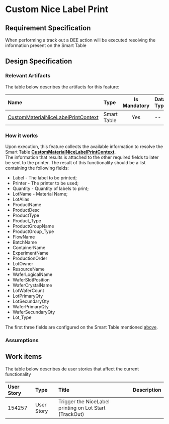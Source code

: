 # Custom Nice Label Print

## Requirement Specification
When performing a track out a DEE action will be executed resolving the information present on the Smart Table

## Design Specification

### Relevant Artifacts
The table below describes the artifacts for this feature:

Name          | Type      | Is Mandatory | Data Type | Description 
:------------ | :-------- | :----------: | :-------- | :-----------
[CustomMaterialNiceLabelPrintContext](/AMSOsram/techspec>artifacts>smarttables>CustomMaterialNiceLabelPrintContext) | Smart Table | Yes | -- |


### How it works
Upon execution, this feature collects the available information to resolve the Smart Table **[CustomMaterialNiceLabelPrintContext](/AMSOsram/techspec>artifacts>smarttables>CustomMaterialNiceLabelPrintContext)**.  
The information that results is attached to the other required fields to later be sent to the printer.
The result of this functionality should be a list containing the following fields:
* Label - The label to be printed;
* Printer - The printer to be used;
* Quantity - Quantity of labels to print;
* LotName - Material Name;
* LotAlias
* ProductName
* ProductDesc
* ProductType
* Product_Type
* ProductGroupName
* ProductGroup_Type
* FlowName
* BatchName
* ContainerName
* ExperimentName
* ProductionOrder
* LotOwner                                        
* ResourceName
* WaferLogicalName
* WaferSlotPosition
* WaferCrystalName
* LotWaferCount
* LotPrimaryQty
* LotSecundaryQty
* WaferPrimaryQty
* WaferSecundaryQty
* Lot_Type

The first three fields are configured on the Smart Table mentioned [above](#relevant-artifacts).  


### Assumptions


## Work items

The table below describes de user stories that affect the current functionality

| User Story | Type       | Title                                                  | Description |
| :--------- | :--------- | :----------------------------------------------------- | :---------- |
| 154257     | User Story | Trigger the NiceLabel printing on Lot Start (TrackOut) |             |